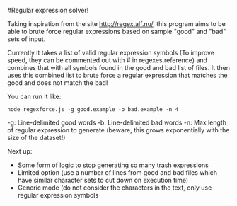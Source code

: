 #Regular expression solver!

Taking inspiration from the site http://regex.alf.nu/, this program aims to be able to brute force regular expressions based on sample "good" and "bad" sets of input. 

Currently it takes a list of valid regular expression symbols (To improve speed, they can be commented out with # in regexes.reference) and combines that with all symbols found in the good and bad list of files. It then uses this combined list to brute force a regular expression that matches the good and does not match the bad!

You can run it like:

```
node regexforce.js -g good.example -b bad.example -n 4
```

-g: Line-delimited good words
-b: Line-delimited bad words
-n: Max length of regular expression to generate (beware, this grows exponentially with the size of the dataset!)

Next up:
- Some form of logic to stop generating so many trash expressions
- Limited option (use a number of lines from good and bad files which have similar character sets to cut down on execution time)
- Generic mode (do not consider the characters in the text, only use regular expression symbols
